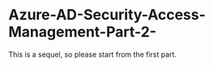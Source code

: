 # Azure-AD-Security-Access-Management-Part-2-
This is a sequel, so please start from the first part.

